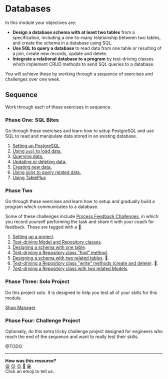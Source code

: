 # Databases

In this module your objectives are:
  * **Design a database schema with at least two tables** from a specification, including a one-to-many relationship between two tables, and create the schema in a database using SQL.
  * **Use SQL to query a database** to read data from one table or resulting of a join, create new records, update and delete.
  * **Integrate a relational database to a program** by test-driving classes which implement CRUD methods to send SQL queries to a database.

You will achieve these by working through a sequence of exercises and challenges over one week.

## Sequence

Work through each of these exercises in sequence.

### Phase One: SQL Bites

Go through these exercises and learn how to setup PostgreSQL and use SQL to read and manipulate data stored in an existing database.

<!-- OMITTED -->

1. [Setting up PostgreSQL](./sql_bites/01_setting_up_database.md).
2. [Using `psql` to load data.](./sql_bites/02_using_psql.md)
3. [Querying data.](./sql_bites/03_querying_data.md)
4. [Updating or deleting data.](./sql_bites/04_updating_and_deleting_date.md)
5. [Creating new data.](./sql_bites/05_creating_new_data.md)
6. [Using joins to query related data.](./sql_bites/06_using_joins.md)
7. [Using TablePlus](./sql_bites/07_using_table_plus.md)

### Phase Two

Go through these exercises and learn how to setup and gradually build a program which communicates to a database.

Some of these challenges include [Process Feedback Challenges](https://github.com/makersacademy/golden-square/blob/main/pills/process_feedback_challenges.md), in which you record yourself performing the task and share it with your coach for feedback. These are tagged with a 📡.

1. [Setting up a project](./challenges/01_setting_up_project.md).
2. [Test-driving Model and Repository classes](./challenges/02_test_driving_model_repository_classes.md).
3. [Designing a schema with one table](./challenges/03_designing_schema_one_table.md).
4. [Test-driving a Repository class "find" method](./challenges/04_design_and_test_driving_repository_class.md).
5. [Designing a schema with two related tables](./challenges/05_designing_schema_two_tables.md). 📡.
6. [Test-driving  a Repository class "write" methods (create and delete)](./challenges/06_test_driving_write_operations.md). 📡.
7. [Test-driving a Repository class with two related Models](./challenges/07_test_driving_repository_class_with_join.md).

<!-- OMITTED -->

### Phase Three: Solo Project

Do this project solo. It is designed to help you test all of your skills for this module.

[Shop Manager](./projects/shop_project.md)

### Phase Four: Challenge Project

Optionally, do this extra tricky challenge project designed for engineers who reach the end of the sequence and want to really test their skills.

@TODO




<!-- BEGIN GENERATED SECTION DO NOT EDIT -->

---

**How was this resource?**  
[😫](https://airtable.com/shrUJ3t7KLMqVRFKR?prefill_Repository=makersacademy/databases&prefill_File=README.md&prefill_Sentiment=😫) [😕](https://airtable.com/shrUJ3t7KLMqVRFKR?prefill_Repository=makersacademy/databases&prefill_File=README.md&prefill_Sentiment=😕) [😐](https://airtable.com/shrUJ3t7KLMqVRFKR?prefill_Repository=makersacademy/databases&prefill_File=README.md&prefill_Sentiment=😐) [🙂](https://airtable.com/shrUJ3t7KLMqVRFKR?prefill_Repository=makersacademy/databases&prefill_File=README.md&prefill_Sentiment=🙂) [😀](https://airtable.com/shrUJ3t7KLMqVRFKR?prefill_Repository=makersacademy/databases&prefill_File=README.md&prefill_Sentiment=😀)  
Click an emoji to tell us.

<!-- END GENERATED SECTION DO NOT EDIT -->
